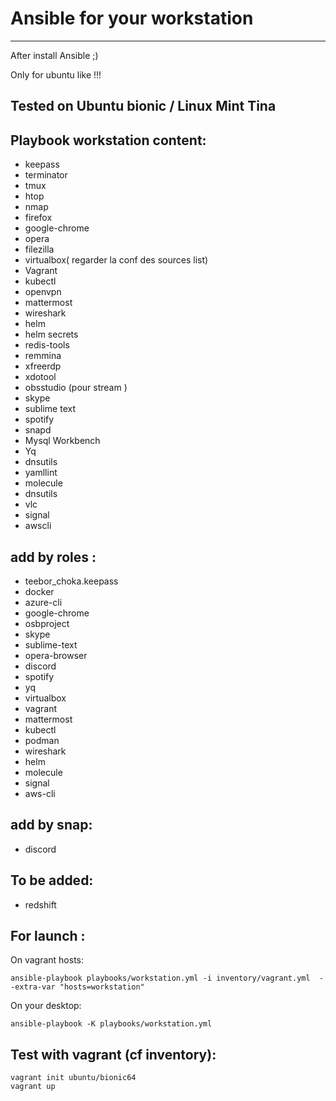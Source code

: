 # Ansible for your workstation
-----------------------------

After install Ansible ;) 


Only for ubuntu like  !!!

## Tested on Ubuntu bionic / Linux Mint Tina
 
Playbook workstation content:  
-----------------------------------
- keepass
- terminator
- tmux
- htop
- nmap
- firefox
- google-chrome
- opera
- filezilla
- virtualbox( regarder la conf des sources list)
- Vagrant
- kubectl
- openvpn
- mattermost
- wireshark
- helm
- helm secrets
- redis-tools
- remmina
- xfreerdp
- xdotool
- obsstudio (pour stream )
- skype
- sublime text
- spotify
- snapd
- Mysql Workbench
- Yq
- dnsutils
- yamllint
- molecule
- dnsutils
- vlc
- signal
- awscli




add by roles : 
-----------------

- teebor_choka.keepass
- docker
- azure-cli
- google-chrome
- osbproject
- skype
- sublime-text
- opera-browser
- discord
- spotify
- yq
- virtualbox
- vagrant
- mattermost
- kubectl
- podman
- wireshark
- helm
- molecule
- signal
- aws-cli



add by snap: 
------------
- discord



To be added:  
-------------
- redshift


For launch : 
-------------

On vagrant hosts: 
```
ansible-playbook playbooks/workstation.yml -i inventory/vagrant.yml  --extra-var "hosts=workstation"
```

On your desktop:
```
ansible-playbook -K playbooks/workstation.yml 
```




Test with vagrant (cf inventory):
----------------------------------

```
vagrant init ubuntu/bionic64
vagrant up
```
